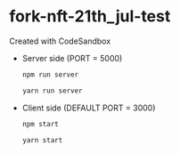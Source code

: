 fork-nft-21th_jul-test
===================

Created with CodeSandbox

- Server side (PORT = 5000)
 

    ```javascript
    npm run server
    ```

    ```javascript
    yarn run server
    ```

- Client side (DEFAULT PORT = 3000)
 
    ```javascript
    npm start
    ```
 
    ```javascript
    yarn start
    ```
